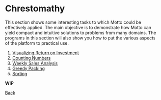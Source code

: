 # Chrestomathy

This section shows some interesting tasks to which Motto could be effectively applied.
The main objective is to demonstrate how Motto can yield compact and intuitive solutions to problems from many domains.
The programs in this section will also show you how to put the various aspects of the platform to practical use.

1. [Visualizing Return on Investment](sample/roi.md)
2. [Counting Numbers](sample/count.md)
3. [Weekly Sales Analysis](sample/sales.md)
4. [Greedy Packing](sample/pack.md)
5. [Sorting](sample/sort.md)

**WIP**

[Back](index.md)